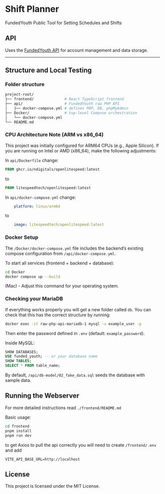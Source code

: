 # Shift Planner
FundedYouth Public Tool for Setting Schedules and Shifts

## API
Uses the [FundedYouth API](https://github.com/FundedYouth-Team/raw-php-api) for account management and data storage.

---

## Structure and Local Testing

### Folder structure

```bash
project-root/
├── frontend/              # React TypeScript frontend
├── api/                   # FundedYouth raw PHP API
│   ├── docker-compose.yml # defines PHP, DB, phpMyAdmin
├── Docker/                # top-level Compose orchestration
│   └── docker-compose.yml
└── README.md
```

### CPU Architecture Note (ARM vs x86_64)

This project was initially configured for ARM64 CPUs (e.g., Apple Silicon).
If you are running on Intel or AMD (x86_64), make the following adjustments:

In `api/Dockerfile` change:
```dockerfile
FROM ghcr.io/ndigitals/openlitespeed:latest
```
to
```dockerfile
FROM litespeedtech/openlitespeed:latest
```

In `api/docker-compose.yml` change:
```yaml
    platform: linux/arm64
```
to
```yaml
    image: litespeedtech/openlitespeed:latest
```

### Docker Setup

The `/Docker/docker-compose.yml` file includes the backend’s existing compose configuration from `/api/docker-compose.yml`.

To start all services (frontend + backend + database):

```bash
cd Docker
docker compose up --build
```

(Mac) - Adjust this command for your operating system.

### Checking your MariaDB

If everything works properly you will get a new folder called `db`. You can check that this has the correct structure by running:

```bash
docker exec -it raw-php-api-mariadb-1 mysql -u example_user -p
```
Then enter the password defined in `.env` (default: `example_password`).

Inside MySQL:

```sql
SHOW DATABASES;
USE funded_youth; -- or your database name
SHOW TABLES;
SELECT * FROM table_name;
```

By default, `/api/db-model/02_fake_data.sql` seeds the database with sample data.

## Running the Webserver

For more detailed instructions read `./frontend/README.md`

Basic usage:

```bash
cd frontend
pnpm install
pnpm run dev
```

to get Axios to pull the api correctly you will need to create `/frontend/.env` and add

```env
VITE_API_BASE_URL=http://localhost
```

## License

This project is licensed under the MIT License.

